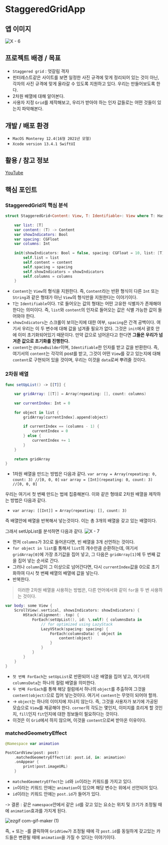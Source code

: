 # StaggeredGridApp
## 앱 이미지
![X - 6](https://user-images.githubusercontent.com/68142821/177065508-364ccd75-4863-4da2-ab6f-fffba7dc76a0.png)

## 프로젝트 배경 / 목표
- `Staggered grid` : 엇갈림 격자
- 핀터레스트같은 사이트를 보면 일정한 사진 규격에 맞게 정리되어 있는 것이 아닌, 각자의 사진 규격에 맞게 올라갈 수 있도록 지원하고 있다. 우리는 만들어보도록 한다.
- 2차원 배열에 대해 알아본다.
- 사용자 지정 `Grid`를 제작해보고, 우리가 받아야 하는 인자 값들로는 어떤 것들이 있는지 파악해본다.

## 개발 / 배포 환경

- `MacOS Monterey 12.4(16형 2021년 모델)`
- `Xcode version 13.4.1 SwiftUI`

## 활용 / 참고 정보
[YouTube](https://www.youtube.com/watch?v=f-qtPzp8X0s)

## 핵심 포인트
### StaggeredGrid의 핵심 분석
```swift
struct StaggeredGrid<Content: View, T: Identifiable>: View where T: Hashable {
    
    var list: [T]
    var content: (T) -> Content
    var showIndicators: Bool
    var spacing: CGFloat
    var columns: Int
    
    init(showIndicators: Bool = false, spacing: CGFloat = 10, list: [T], columns: Int, @ViewBuilder content: @escaping (T) -> Content) {
        self.list = list
        self.content = content
        self.spacing = spacing
        self.showIndicators = showIndicators
        self.columns = columns
    }
```

- `Content`는 `View`의 형식을 지원한다. 즉, `Content`라는 반환 형식이 다른 `Int` 또는 `String`과 같은 형태가 아닌 `View`의 형식만을 지원한다는 이야기이다.
- `T`는 `Identifiable`이다. `T`로 들어오는 값의 형태는 어떤 고유한 식별자가 존재해야 한다는 의미이다. 즉, `list`와 `content`의 인자로 들어오는 값은 식별 가능한 값이 들어와야 한다.
- `showIndicators`는 스크롤이 보이는지에 대한 여부, `spacing`은 간격 공백이다. 여기서 우리는 이 두 변수에 대해 값을 넘겨줄 필요가 없다. 그것은 `init`에서 괄호 안에 이미 초기화되어있기 때문이다. 만약 값으로 넘어온다고 한다면 **그들은 우리가 넘겨준 값으로 초기화를 진행한다.**
- `content`는 `@ViewBuilder`이며, `Identifiable`한 인자를 받고 값을 반환한다. 즉, 여기서의 `content`는 각각의 post를 받고, 그것이 어떤 `View`를 갖고 있는지에 대해 `content`로 구현되어 있을 것이며, 우리는 이것을 `data`로써 뿌려줄 것이다.

### 2차원 배열

```swift
func setUpList() -> [[T]] {
    
    var gridArray: [[T]] = Array(repeating: [], count: columns)
    
    var currentIndex: Int = 0
    
    for object in list {
        gridArray[currentIndex].append(object)
        
        if currentIndex == (columns - 1) {
            currentIndex = 0
        } else {
            currentIndex += 1
        }
    }
    
    return gridArray
}
```

- 1차원 배열을 만드는 방법은 다음과 같다.
`var array = Array(repeating: 0, count: 3) //[0, 0, 0]`
`var array = [Int](repeating: 0, count: 3) //[0, 0, 0]`

우리는 여기서 첫 번째 만드는 법에 집중해본다. 이와 같은 형태로 2차원 배열을 제작하는 방법은 다음과 같다.
- `var array: [[Int]] = Array(repeating: [], count: 3)`

즉 배열안에 배열을 반복해서 넣는것이다. 이는 총 3개의 배열을 갖고 있는 배열이다.

그래서 setUpList를 분석하면 다음과 같다.
![X - 7](https://user-images.githubusercontent.com/68142821/177067294-748aeba9-c966-494f-81f1-ffe8131b4a70.png)

- 먼저 `columns`가 3으로 들어온다면, 빈 배열을 3개 선언하는 것이다.
- `for object in list`를 통해서 `list`의 개수만큼 순환하는데, 여기서 `gridArray[0]`에 가장 초기값을 집어 넣고, 그 다음은 `gridArray[1]`에 두 번째 값을 집어 넣는 순서로 간다.
- 그러나 `column`값이 그 이상으로 넘어간다면, 다시 `currentIndex`값을 0으로 초기화하여 다시 첫 번째 배열의 배열에 값을 넣는다.
- 반복한다.

> 이러한 2차원 배열을 사용하는 방법은, 다른 언어에서와 같이 `for`을 두 번 사용하는 것이다.

```swift
var body: some View {
    ScrollView(.vertical, showsIndicators: showIndicators) {
        HStack(alignment: .top) {
            ForEach(setUpList(), id: \.self) { columnsData in
                // for optimized using LazyStack
                LazyVStack(spacing: spacing) {
                    ForEach(columnsData) { object in
                        content(object)
                    }
                }
            }
        }
    }
}
```

- `첫 번째 ForEach`는 `setUpList`로 반환되어 나온 배열을 집어 넣고, 여기서의 `columnsData`는 하나의 컬럼 배열을 의미한다.
- `두 번째 ForEach`를 통해 해당 컬럼에서 하나의 `object`를 추출하여 그것을 `content(object)`으로 집어 넣는것이다. 여기서 `content`는 무엇이 되어야 할까.
- -> `object`는 하나의 이미지에 지나지 않는다. 즉, 그것을 사용자가 보기에 가공된 모습으로 `View`를 제공해야 한다. `corner`의 각도는 몇인지, 이미지를 흐리게 할 것인지, `fill`인지 `fit`인지에 대한 정보들이 필요하다는 것이다.
- 이것은 이 `Grid`에서 하지 않으며, 이것을 `content`으로써 받아온 이유이다.

### matchedGeometryEffect
```swift
@Namespace var animation

PostCardView(post: post)
    .matchedGeometryEffect(id: post.id, in: animation)
    .onAppear {
        print(post.imageURL)
    }
```

- `matchedGeometryEffect`는 `id`와 `in`이라는 키워드를 가지고 있다.
- `in`이라는 키워드 안에는 `animation`이 있으며 해당 변수는 위에서 선언되어 있다.
- `id`이라는 키워드 안에는 `post.id`가 들어가 있다.

-> 결론 : 같은 `namespace`안에서 같은 `id`를 갖고 있는 요소는 위치 및 크기가 조정될 때에 `animation`효과를 가지게 된다.

![ezgif com-gif-maker (1)](https://user-images.githubusercontent.com/68142821/177068425-228a124d-a9fc-4dc2-b995-c4698468b389.gif)

즉, + 또는 -를 클릭하여 `GridView`가 조정될 때에 각 `post.id`를 동일하게 갖고있는 카드들은 변환될 때에 `animation`을 가질 수 있다는 이야기이다.
